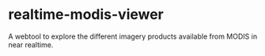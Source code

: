 # realtime-modis-viewer
A webtool to explore the different imagery products available from MODIS in near realtime.
